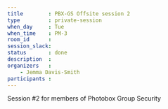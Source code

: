 ```yaml
---
title        : PBX-GS Offsite session 2
type         : private-session
when_day     : Tue
when_time    : PM-3
room_id      :
session_slack: 
status       : done
description  :
organizers   :
    - Jemma Davis-Smith
participants :
---
```



Session #2 for members of Photobox Group Security
